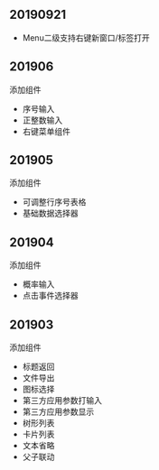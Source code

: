 ## 20190921
* Menu二级支持右键新窗口/标签打开

## 201906    
添加组件  
* 序号输入 
* 正整数输入  
* 右键菜单组件  

## 201905  
添加组件  
* 可调整行序号表格  
* 基础数据选择器 

## 201904  
添加组件  
* 概率输入  
* 点击事件选择器  

## 201903  
添加组件  
* 标题返回  
* 文件导出  
* 图标选择 
* 第三方应用参数打输入  
* 第三方应用参数显示  
* 树形列表    
* 卡片列表  
* 文本省略  
* 父子联动 




